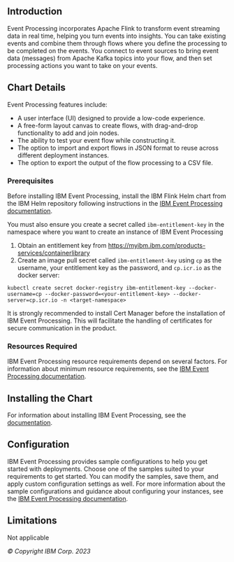 ## Introduction
Event Processing incorporates Apache Flink to transform event streaming data in real time, helping you turn events into insights. You can take existing events and combine them through flows where you define the processing to be completed on the events. You connect to event sources to bring event data (messages) from Apache Kafka topics into your flow, and then set processing actions you want to take on your events.

## Chart Details
Event Processing features include:

- A user interface (UI) designed to provide a low-code experience.
- A free-form layout canvas to create flows, with drag-and-drop functionality to add and join nodes.
- The ability to test your event flow while constructing it.
- The option to import and export flows in JSON format to reuse across different deployment instances.
- The option to export the output of the flow processing to a CSV file.

### Prerequisites
Before installing IBM Event Processing, install the IBM Flink Helm chart from the IBM Helm repository following instructions in the [IBM Event Processing documentation](https://ibm.biz/ep-documentation).

You must also ensure you create a secret called `ibm-entitlement-key` in the namespace where you want to create an instance of IBM Event Processing
1. Obtain an entitlement key from https://myibm.ibm.com/products-services/containerlibrary
2. Create an image pull secret called `ibm-entitlement-key` using `cp` as the username, your entitlement key as the password, and `cp.icr.io` as the docker server:

`kubectl create secret docker-registry ibm-entitlement-key --docker-username=cp --docker-password=<your-entitlement-key> --docker-server=cp.icr.io -n <target-namespace>`

It is strongly recommended to install Cert Manager before the installation of IBM Event Processing. This will facilitate the handling of certificates for secure communication in the product.

### Resources Required
IBM Event Processing resource requirements depend on several factors. For information about minimum resource requirements, see the [IBM Event Processing documentation](https://ibm.biz/ep-documentation).

## Installing the Chart
For information about installing IBM Event Processing, see the [documentation](https://ibm.biz/ep-documentation).

## Configuration
IBM Event Processing provides sample configurations to help you get started with deployments. Choose one of the samples suited to your requirements to get started. You can modify the samples, save them, and apply custom configuration settings as well. For more information about the sample configurations and guidance about configuring your instances, see the [IBM Event Processing documentation](https://ibm.biz/ep-documentation).

## Limitations
Not applicable

*© Copyright IBM Corp. 2023*
